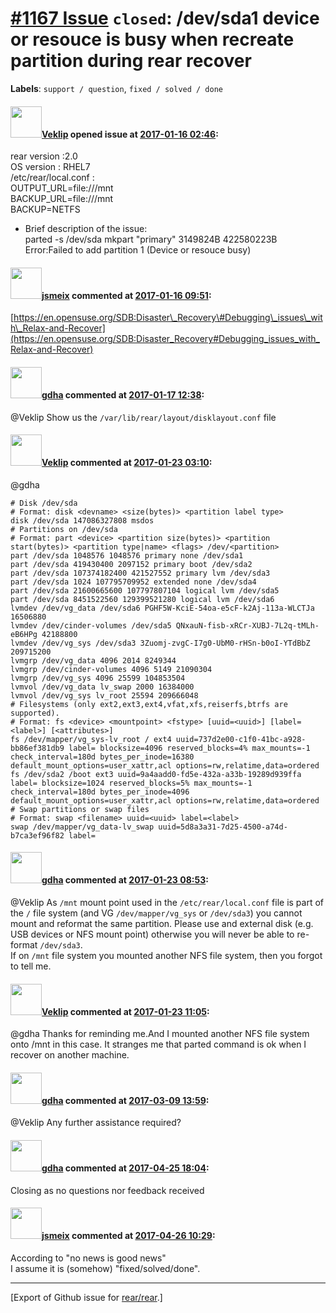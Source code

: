 [\#1167 Issue](https://github.com/rear/rear/issues/1167) `closed`: /dev/sda1 device or resouce is busy when recreate partition during rear recover
==================================================================================================================================================

**Labels**: `support / question`, `fixed / solved / done`

#### <img src="https://avatars.githubusercontent.com/u/7353447?u=b9faf8aa36c4766ffa2aa45be045e5bf1c17053a&v=4" width="50">[Veklip](https://github.com/Veklip) opened issue at [2017-01-16 02:46](https://github.com/rear/rear/issues/1167):

rear version :2.0  
OS version : RHEL7  
/etc/rear/local.conf :  
OUTPUT\_URL=file:///mnt  
BACKUP\_URL=file:///mnt  
BACKUP=NETFS

-   Brief description of the issue:  
    parted -s /dev/sda mkpart "primary" 3149824B 422580223B  
    Error:Failed to add partition 1 (Device or resouce busy)

#### <img src="https://avatars.githubusercontent.com/u/1788608?u=925fc54e2ce01551392622446ece427f51e2f0ce&v=4" width="50">[jsmeix](https://github.com/jsmeix) commented at [2017-01-16 09:51](https://github.com/rear/rear/issues/1167#issuecomment-272816633):

[https://en.opensuse.org/SDB:Disaster\_Recovery\#Debugging\_issues\_with\_Relax-and-Recover](https://en.opensuse.org/SDB:Disaster_Recovery#Debugging_issues_with_Relax-and-Recover)

#### <img src="https://avatars.githubusercontent.com/u/888633?u=cdaeb31efcc0048d3619651aa18dd4b76e636b21&v=4" width="50">[gdha](https://github.com/gdha) commented at [2017-01-17 12:38](https://github.com/rear/rear/issues/1167#issuecomment-273131584):

@Veklip Show us the `/var/lib/rear/layout/disklayout.conf` file

#### <img src="https://avatars.githubusercontent.com/u/7353447?u=b9faf8aa36c4766ffa2aa45be045e5bf1c17053a&v=4" width="50">[Veklip](https://github.com/Veklip) commented at [2017-01-23 03:10](https://github.com/rear/rear/issues/1167#issuecomment-274389032):

@gdha

    # Disk /dev/sda
    # Format: disk <devname> <size(bytes)> <partition label type>
    disk /dev/sda 147086327808 msdos
    # Partitions on /dev/sda
    # Format: part <device> <partition size(bytes)> <partition start(bytes)> <partition type|name> <flags> /dev/<partition>
    part /dev/sda 1048576 1048576 primary none /dev/sda1
    part /dev/sda 419430400 2097152 primary boot /dev/sda2
    part /dev/sda 107374182400 421527552 primary lvm /dev/sda3
    part /dev/sda 1024 107795709952 extended none /dev/sda4
    part /dev/sda 21600665600 107797807104 logical lvm /dev/sda5
    part /dev/sda 8451522560 129399521280 logical lvm /dev/sda6
    lvmdev /dev/vg_data /dev/sda6 PGHF5W-KciE-54oa-e5cF-k2Aj-113a-WLCTJa 16506880
    lvmdev /dev/cinder-volumes /dev/sda5 QNxauN-fisb-xRCr-XUBJ-7L2q-tMLh-eB6HPg 42188800
    lvmdev /dev/vg_sys /dev/sda3 3Zuomj-zvgC-I7g0-UbM0-rHSn-b0oI-YTdBbZ 209715200
    lvmgrp /dev/vg_data 4096 2014 8249344
    lvmgrp /dev/cinder-volumes 4096 5149 21090304
    lvmgrp /dev/vg_sys 4096 25599 104853504
    lvmvol /dev/vg_data lv_swap 2000 16384000 
    lvmvol /dev/vg_sys lv_root 25594 209666048 
    # Filesystems (only ext2,ext3,ext4,vfat,xfs,reiserfs,btrfs are supported).
    # Format: fs <device> <mountpoint> <fstype> [uuid=<uuid>] [label=<label>] [<attributes>]
    fs /dev/mapper/vg_sys-lv_root / ext4 uuid=737d2e00-c1f0-41bc-a928-bb86ef381db9 label= blocksize=4096 reserved_blocks=4% max_mounts=-1 check_interval=180d bytes_per_inode=16380 default_mount_options=user_xattr,acl options=rw,relatime,data=ordered
    fs /dev/sda2 /boot ext3 uuid=9a4aadd0-fd5e-432a-a33b-19289d939ffa label= blocksize=1024 reserved_blocks=5% max_mounts=-1 check_interval=180d bytes_per_inode=4096 default_mount_options=user_xattr,acl options=rw,relatime,data=ordered
    # Swap partitions or swap files
    # Format: swap <filename> uuid=<uuid> label=<label>
    swap /dev/mapper/vg_data-lv_swap uuid=5d8a3a31-7d25-4500-a74d-b7ca3ef96f82 label=

#### <img src="https://avatars.githubusercontent.com/u/888633?u=cdaeb31efcc0048d3619651aa18dd4b76e636b21&v=4" width="50">[gdha](https://github.com/gdha) commented at [2017-01-23 08:53](https://github.com/rear/rear/issues/1167#issuecomment-274430928):

@Veklip As `/mnt` mount point used in the `/etc/rear/local.conf` file is
part of the `/` file system (and VG `/dev/mapper/vg_sys` or `/dev/sda3`)
you cannot mount and reformat the same partition. Please use and
external disk (e.g. USB devices or NFS mount point) otherwise you will
never be able to re-format `/dev/sda3`.  
If on `/mnt` file system you mounted another NFS file system, then you
forgot to tell me.

#### <img src="https://avatars.githubusercontent.com/u/7353447?u=b9faf8aa36c4766ffa2aa45be045e5bf1c17053a&v=4" width="50">[Veklip](https://github.com/Veklip) commented at [2017-01-23 11:05](https://github.com/rear/rear/issues/1167#issuecomment-274459081):

@gdha Thanks for reminding me.And I mounted another NFS file system onto
/mnt in this case. It stranges me that parted command is ok when I
recover on another machine.

#### <img src="https://avatars.githubusercontent.com/u/888633?u=cdaeb31efcc0048d3619651aa18dd4b76e636b21&v=4" width="50">[gdha](https://github.com/gdha) commented at [2017-03-09 13:59](https://github.com/rear/rear/issues/1167#issuecomment-285357977):

@Veklip Any further assistance required?

#### <img src="https://avatars.githubusercontent.com/u/888633?u=cdaeb31efcc0048d3619651aa18dd4b76e636b21&v=4" width="50">[gdha](https://github.com/gdha) commented at [2017-04-25 18:04](https://github.com/rear/rear/issues/1167#issuecomment-297115734):

Closing as no questions nor feedback received

#### <img src="https://avatars.githubusercontent.com/u/1788608?u=925fc54e2ce01551392622446ece427f51e2f0ce&v=4" width="50">[jsmeix](https://github.com/jsmeix) commented at [2017-04-26 10:29](https://github.com/rear/rear/issues/1167#issuecomment-297342265):

According to "no news is good news"  
I assume it is (somehow) "fixed/solved/done".

------------------------------------------------------------------------

\[Export of Github issue for
[rear/rear](https://github.com/rear/rear).\]
